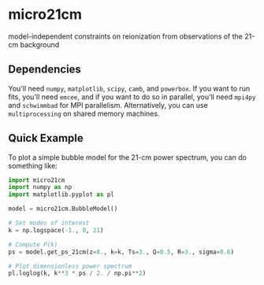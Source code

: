 # micro21cm
model-independent constraints on reionization from observations of the 21-cm background

## Dependencies

You'll need `numpy`, `matplotlib`, `scipy`, `camb`, and `powerbox`. If you want to run fits, you'll need `emcee`, and if you want to do so in parallel, you'll need `mpi4py` and `schwimmbad` for MPI parallelism. Alternatively, you can use `multiprocessing` on shared memory machines.

## Quick Example

To plot a simple bubble model for the 21-cm power spectrum, you can do something
like:

```python
import micro21cm
import numpy as np
import matplotlib.pyplot as pl

model = micro21cm.BubbleModel()

# Set modes of interest
k = np.logspace(-1., 0, 21)

# Compute P(k)
ps = model.get_ps_21cm(z=8., k=k, Ts=3., Q=0.5, R=3., sigma=0.6)

# Plot dimensionless power spectrum
pl.loglog(k, k**3 * ps / 2. / np.pi**2)
```
